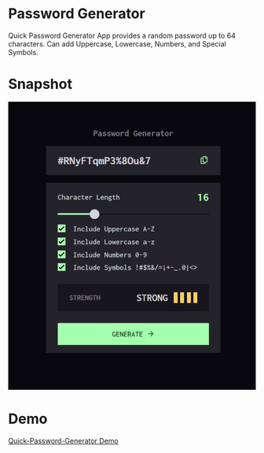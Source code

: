 # Password Generator

Quick Password Generator App provides a random password up to 64 characters. Can add Uppercase, Lowercase, Numbers, and Special Symbols.

# Snapshot

![Example Image](PasswordGenerator.png)

# Demo

[Quick-Password-Generator Demo]()

